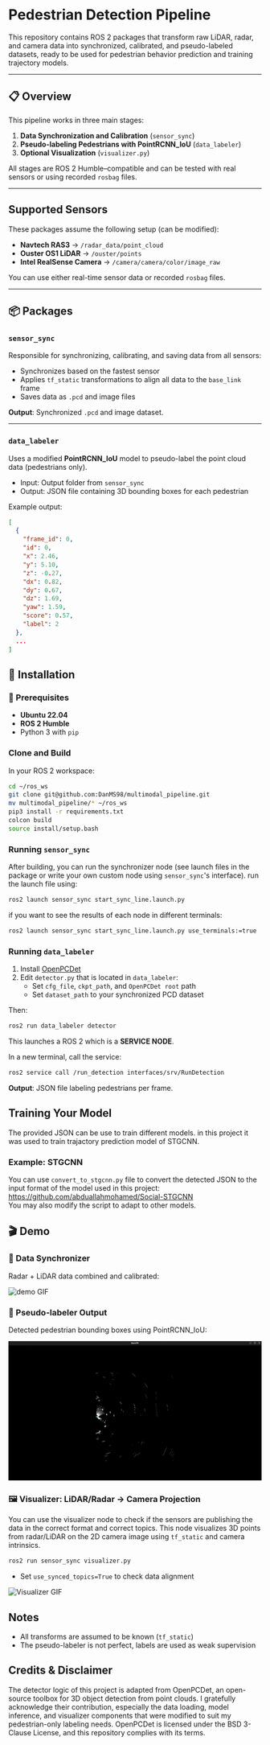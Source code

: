 
# Pedestrian Detection Pipeline

This repository contains ROS 2 packages that transform raw LiDAR, radar, and camera data into synchronized, calibrated, and pseudo-labeled datasets, ready to be used for pedestrian behavior prediction and training trajectory models.

---

## 📋 Overview

This pipeline works in three main stages:

1. **Data Synchronization and Calibration** (`sensor_sync`)
2. **Pseudo-labeling Pedestrians with PointRCNN_IoU** (`data_labeler`)
3. **Optional Visualization** (`visualizer.py`)

All stages are ROS 2 Humble–compatible and can be tested with real sensors or using recorded `rosbag` files.

---

## Supported Sensors

These packages assume the following setup (can be modified):

- **Navtech RAS3**         → `/radar_data/point_cloud`  
- **Ouster OS1 LiDAR**     → `/ouster/points`  
- **Intel RealSense Camera** → `/camera/camera/color/image_raw`

You can use either real-time sensor data or recorded `rosbag` files.

---

## 📦 Packages

### `sensor_sync`

Responsible for synchronizing, calibrating, and saving data from all sensors:

- Synchronizes based on the fastest sensor
- Applies `tf_static` transformations to align all data to the `base_link` frame
- Saves data as `.pcd` and image files

**Output**: Synchronized `.pcd` and image dataset.

---

### `data_labeler`

Uses a modified **PointRCNN_IoU** model to pseudo-label the point cloud data (pedestrians only).

- Input: Output folder from `sensor_sync`
- Output: JSON file containing 3D bounding boxes for each pedestrian

Example output:
```json
[
  {
    "frame_id": 0,
    "id": 0,
    "x": 2.46,
    "y": 5.10,
    "z": -0.27,
    "dx": 0.82,
    "dy": 0.67,
    "dz": 1.69,
    "yaw": 1.59,
    "score": 0.57,
    "label": 2
  },
  ...
]
```

## 🔧 Installation

### 🧾 Prerequisites

- **Ubuntu 22.04**
- **ROS 2 Humble**
- Python 3 with `pip`


### Clone and Build

In your ROS 2 workspace:

```bash
cd ~/ros_ws
git clone git@github.com:DanMS98/multimodal_pipeline.git
mv multimodal_pipeline/* ~/ros_ws 
pip3 install -r requirements.txt
colcon build
source install/setup.bash
```


### Running `sensor_sync`

After building, you can run the synchronizer node (see launch files in the package or write your own custom node using `sensor_sync`'s interface).
run the launch file using:
```bash
ros2 launch sensor_sync start_sync_line.launch.py 
```
if you want to see the results of each node in different terminals:
```bash
ros2 launch sensor_sync start_sync_line.launch.py use_terminals:=true
```


### Running `data_labeler`

1. Install [OpenPCDet](https://github.com/open-mmlab/OpenPCDet/blob/master/docs/INSTALL.md)
2. Edit `detector.py` that is located in `data_labeler`:
   - Set `cfg_file`, `ckpt_path`, and `OpenPCDet root` path
   - Set `dataset_path` to your synchronized PCD dataset

Then:

```bash
ros2 run data_labeler detector
```

This launches a ROS 2 which is a **SERVICE NODE**.

In a new terminal, call the service:

```bash
ros2 service call /run_detection interfaces/srv/RunDetection
```

**Output**: JSON file labeling pedestrians per frame.


## Training Your Model
The provided JSON can be use to train different models.
in this project it was used to train trajactory prediction model of STGCNN.

### Example: STGCNN

You can use `convert_to_stgcnn.py` file to convert the detected JSON to the input format of the model used in this project: https://github.com/abduallahmohamed/Social-STGCNN <br>
You may also modify the script to adapt to other models.


## 🎬 Demo

### 🧩 Data Synchronizer

Radar + LiDAR data combined and calibrated:

![demo GIF](media/damodata.gif)


### 🧠 Pseudo-labeler Output

Detected pedestrian bounding boxes using PointRCNN_IoU:

![demo GIF](media/labeler.gif)


### 🖼️ Visualizer: LiDAR/Radar → Camera Projection

You can use the visualizer node to check if the sensors are publishing the data in the correct format and correct topics. This node visualizes 3D points from radar/LiDAR on the 2D camera image using `tf_static` and camera intrinsics.

```bash
ros2 run sensor_sync visualizer.py
```

- Set `use_synced_topics=True` to check data alignment

![Visualizer GIF](media/visualizer_demo.gif)

## Notes

- All transforms are assumed to be known (`tf_static`)
- The pseudo-labeler is not perfect, labels are used as weak supervision

## Credits & Disclaimer
The detector logic of this project is adapted from OpenPCDet, an open-source toolbox for 3D object detection from point clouds.
I gratefully acknowledge their contribution, especially the data loading, model inference, and visualizer components that were modified to suit my pedestrian-only labeling needs.
OpenPCDet is licensed under the BSD 3-Clause License, and this repository complies with its terms.
